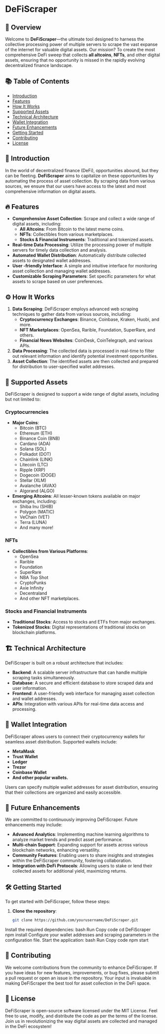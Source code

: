 # DeFiScraper

## 🚀 Overview

Welcome to **DeFiScraper**—the ultimate tool designed to harness the collective processing power of multiple servers to scrape the vast expanse of the internet for valuable digital assets. Our mission? To create the most comprehensive DeFi sweep that collects **all altcoins**, **NFTs**, and other digital assets, ensuring that no opportunity is missed in the rapidly evolving decentralized finance landscape.

## 📚 Table of Contents

- [Introduction](#introduction)
- [Features](#features)
- [How It Works](#how-it-works)
- [Supported Assets](#supported-assets)
- [Technical Architecture](#technical-architecture)
- [Wallet Integration](#wallet-integration)
- [Future Enhancements](#future-enhancements)
- [Getting Started](#getting-started)
- [Contributing](#contributing)
- [License](#license)

## 🌟 Introduction

In the world of decentralized finance (DeFi), opportunities abound, but they can be fleeting. **DeFiScraper** aims to capitalize on these opportunities by automating the process of asset collection. By scraping data from various sources, we ensure that our users have access to the latest and most comprehensive information on digital assets.

## 🔥 Features

- **Comprehensive Asset Collection**: Scrape and collect a wide range of digital assets, including:
  - **All Altcoins**: From Bitcoin to the latest meme coins.
  - **NFTs**: Collectibles from various marketplaces.
  - **Stocks & Financial Instruments**: Traditional and tokenized assets.
- **Real-time Data Processing**: Utilize the processing power of multiple servers for timely data collection and analysis.
- **Automated Wallet Distribution**: Automatically distribute collected assets to designated wallet addresses.
- **User -friendly Interface**: A simple and intuitive interface for monitoring asset collection and managing wallet addresses.
- **Customizable Scraping Parameters**: Set specific parameters for what assets to scrape based on user preferences.

## ⚙️ How It Works

1. **Data Scraping**: DeFiScraper employs advanced web scraping techniques to gather data from various sources, including:
   - **Cryptocurrency Exchanges**: Binance, Coinbase, Kraken, Huobi, and more.
   - **NFT Marketplaces**: OpenSea, Rarible, Foundation, SuperRare, and others.
   - **Financial News Websites**: CoinDesk, CoinTelegraph, and various APIs.
2. **Data Processing**: The collected data is processed in real-time to filter out relevant information and identify potential investment opportunities.
3. **Asset Collection**: The identified assets are then collected and prepared for distribution to user-specified wallet addresses.

## 💎 Supported Assets

DeFiScraper is designed to support a wide range of digital assets, including but not limited to:

### Cryptocurrencies
- **Major Coins**:
  - Bitcoin (BTC)
  - Ethereum (ETH)
  - Binance Coin (BNB)
  - Cardano (ADA)
  - Solana (SOL)
  - Polkadot (DOT)
  - Chainlink (LINK)
  - Litecoin (LTC)
  - Ripple (XRP)
  - Dogecoin (DOGE)
  - Stellar (XLM)
  - Avalanche (AVAX)
  - Algorand (ALGO)
- **Emerging Altcoins**: All lesser-known tokens available on major exchanges, including:
  - Shiba Inu (SHIB)
  - Polygon (MATIC)
  - VeChain (VET)
  - Terra (LUNA)
  - And many more!

### NFTs
- **Collectibles from Various Platforms**:
  - OpenSea
  - Rarible
  - Foundation
  - SuperRare
  - NBA Top Shot
  - CryptoPunks
  - Axie Infinity
  - Decentraland
  - And other NFT marketplaces.

### Stocks and Financial Instruments
- **Traditional Stocks**: Access to stocks and ETFs from major exchanges.
- **Tokenized Stocks**: Digital representations of traditional stocks on blockchain platforms.

## 🏗️ Technical Architecture

DeFiScraper is built on a robust architecture that includes:

- **Backend**: A scalable server infrastructure that can handle multiple scraping tasks simultaneously.
- **Database**: A secure and efficient database to store scraped data and user information.
- **Frontend**: A user-friendly web interface for managing asset collection and wallet addresses.
- **APIs**: Integration with various APIs for real-time data access and processing.

## 🔗 Wallet Integration

DeFiScraper allows users to connect their cryptocurrency wallets for seamless asset distribution. Supported wallets include:

- **MetaMask**
- **Trust Wallet**
- **Ledger**
- **Trezor**
- **Coinbase Wallet**
- **And other popular wallets.**

Users can specify multiple wallet addresses for asset distribution, ensuring that their collections are organized and easily accessible.

## 🚀 Future Enhancements

We are committed to continuously improving DeFiScraper. Future enhancements may include:

- **Advanced Analytics**: Implementing machine learning algorithms to analyze market trends and predict asset performance.
- **Multi-chain Support**: Expanding support for assets across various blockchain networks, enhancing versatility.
- **Community Features**: Enabling users to share insights and strategies within the DeFiScraper community, fostering collaboration.
- **Integration with DeFi Protocols**: Allowing users to stake or lend their collected assets for additional yield, maximizing returns.

## 🛠️ Getting Started

To get started with DeFiScraper, follow these steps:

1. **Clone the repository**:
   ```bash
   git clone https://github.com/yourusername/DeFiScraper.git
Install the required dependencies:
bash
Run
Copy code
cd DeFiScraper
npm install
Configure your wallet addresses and scraping parameters in the configuration file.
Start the application:
bash
Run
Copy code
npm start

## 🤝 Contributing
We welcome contributions from the community to enhance DeFiScraper. If you have ideas for new features, improvements, or bug fixes, please submit a pull request or open an issue in the repository. Your input is invaluable in making DeFiScraper the best tool for asset collection in the DeFi space.

## 📜 License
DeFiScraper is open-source software licensed under the MIT License. Feel free to use, modify, and distribute the code as per the terms of the license. Join us in revolutionizing the way digital assets are collected and managed in the DeFi ecosystem!
